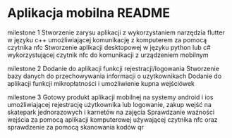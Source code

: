 # Aplikacja mobilna README

milestone 1
Stworzenie zarysu aplikacji z wykorzystaniem narzędzia flutter w języku c++ umożliwiającej komunikację z komputerem za pomocą czytnika nfc
Stworzenie aplikacji desktopowej w języku python lub c# wykorzystującej czytnik nfc do komunikacji z urządzeniem mobilnym 

milestone 2
Dodanie do aplikacji funkcji rejestracji/logowania
Stworzenie bazy danych do przechowywania informacji o uzytkownikach 
Dodanie do aplikacji funkcji mikropłatności i umożliwienie kupna wejściówek 

milestone 3
Gotowy produkt aplikacji mobilnej na systemy android i ios umożliwiającej rejestrację użytkownika lub logowanie, zakup wejść na skatepark jednorazowych i karnetów na zajęcia 
Sprawdzanie ważności wejścia za pomocą aplikacji komputerowej używającej czytnika nfc oraz sprawdzenie za pomocą skanowania kodów qr
